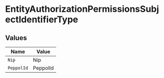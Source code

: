 # EntityAuthorizationPermissionsSubjectIdentifierType


## Values

| Name       | Value      |
| ---------- | ---------- |
| `Nip`      | Nip        |
| `PeppolId` | PeppolId   |